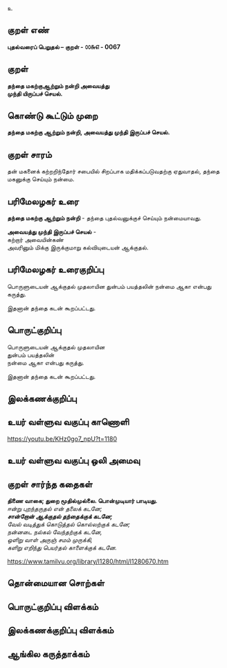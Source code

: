 உ

## குறள் எண் 

**புதல்வரைப் பெறுதல் – குறள் - ௦௦௬௭ - 0067**

## குறள் 

**தந்தை மகற்குஆற்றும் நன்றி அவையத்து  
முந்தி யிருப்பச் செயல்.** 

## கொண்டு கூட்டும் முறை

**தந்தை மகற்கு ஆற்றும் நன்றி, அவையத்து முந்தி இருப்பச் செயல்.**   

## குறள் சாரம் 

தன் மகனைக் கற்றறிந்தோர் சபையில் சிறப்பாக மதிக்கப்படுவதற்கு ஏதுவாதல், தந்தை மகனுக்கு செய்யும் நன்மை. 

## பரிமேலழகர் உரை

**தந்தை மகற்கு ஆற்றும் நன்றி** - தந்தை புதல்வனுக்குச் செய்யும் நன்மையாவது.  

**அவையத்து முந்தி இருப்பச் செயல்** -  
கற்றார் அவையின்கண்  
அவரினும் மிக்கு இருக்குமாறு கல்வியுடையன் ஆக்குதல்.

## பரிமேலழகர் உரைகுறிப்பு   

பொருளுடையன் ஆக்குதல் முதலாயின துன்பம் பயத்தலின் நன்மை ஆகா என்பது கருத்து.

இதனான் தந்தை கடன் கூறப்பட்டது.  

## பொருட்குறிப்பு 

பொருளுடையன் ஆக்குதல் முதலாயின  
துன்பம் பயத்தலின்  
நன்மை ஆகா என்பது கருத்து.  

இதனான் தந்தை கடன் கூறப்பட்டது.   

## இலக்கணக்குறிப்பு  


## உயர் வள்ளுவ வகுப்பு காணொளி

https://youtu.be/KHz0go7_npU?t=1180 

## உயர் வள்ளுவ வகுப்பு ஒலி அமைவு 

 
## குறள் சார்ந்த கதைகள் 

**திணை வாகை; துறை மூதில்முல்லை. பொன்முடியார் பாடியது.**  
*ஈன்று புறந்தருதல் என் தலைக் கடனே;  
**சான்றோன் ஆக்குதல் தந்தைக்குக் கடனே;**  
வேல் வடித்துக் கொடுத்தல் கொல்லற்குக் கடனே;  
நன்னடை நல்கல் வேந்தற்குக் கடனே,  
ஒளிறு வாள் அருஞ் சமம் முருக்கி,  
களிறு எறிந்து பெயர்தல் காளைக்குக் கடனே.*

https://www.tamilvu.org/library/l1280/html/l1280670.htm 

## தொன்மையான சொற்கள்


## பொருட்குறிப்பு விளக்கம்


## இலக்கணக்குறிப்பு விளக்கம்


## ஆங்கில கருத்தாக்கம் 


